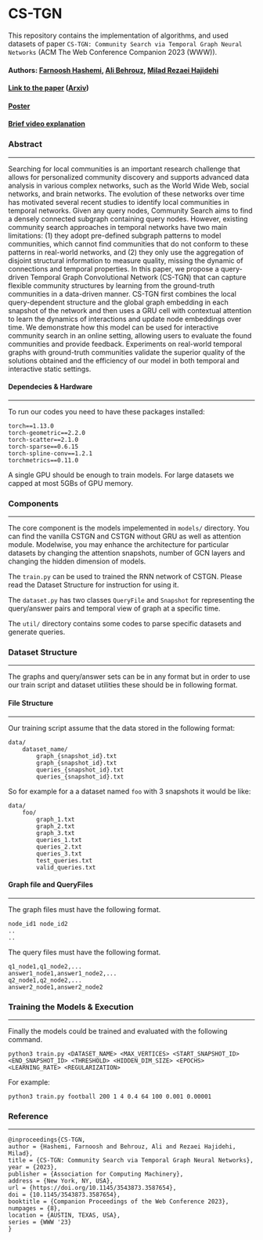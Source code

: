 # CS-TGN
This repository contains the implementation of algorithms, and used datasets of paper ``CS-TGN: Community Search via Temporal Graph Neural Networks`` (ACM The Web Conference Companion 2023  (WWW)). 


#### Authors: [Farnoosh Hashemi](https://farnooshha.github.io//), [Ali Behrouz](https://abehrouz.github.io/), [Milad Rezaei Hajidehi](https://www.linkedin.com/in/milad-rezaei-hajidehi-63013773/)
#### [Link to the paper](https://doi.org/10.1145/3543873.3587654) ([Arxiv](https://arxiv.org/abs/2303.08964))
#### [Poster]()
#### [Brief video explanation]()



### Abstract
----------------  
Searching for local communities is an important research challenge that allows for personalized community discovery and supports advanced data analysis in various complex networks, such as the World Wide Web, social networks, and brain networks. The evolution of these networks over time has motivated several recent studies to identify local communities in temporal networks. Given any query nodes, Community Search aims to find a densely connected subgraph containing query nodes. However, existing community search approaches in temporal networks have two main limitations: (1) they adopt pre-defined subgraph patterns to model communities, which cannot find communities that do not conform to these patterns in real-world networks, and (2) they only use the aggregation of disjoint structural information to measure quality, missing the dynamic of connections and temporal properties. In this paper, we propose a query-driven Temporal Graph Convolutional Network (CS-TGN) that can capture flexible community structures by learning from the ground-truth communities in a data-driven manner. CS-TGN first combines the local query-dependent structure and the global graph embedding in each snapshot of the network and then uses a GRU cell with contextual attention to learn the dynamics of interactions and update node embeddings over time. We demonstrate how this model can be used for interactive community search in an online setting, allowing users to evaluate the found communities and provide feedback. Experiments on real-world temporal graphs with ground-truth communities validate the superior quality of the solutions obtained and the efficiency of our model in both temporal and interactive static settings.


  
    

#### Dependecies & Hardware
----------------
To run our codes you need to have these packages installed:

```
torch==1.13.0
torch-geometric==2.2.0
torch-scatter==2.1.0
torch-sparse==0.6.15
torch-spline-conv==1.2.1
torchmetrics==0.11.0
```

A single GPU should be enough to train models. For large datasets we capped at most 5GBs of GPU memory.  

  
  
### Components
----------------
The core component is the models impelemented in `models/` directory. You can find the vanilla CSTGN and CSTGN without GRU as well as attention module. Modelwise, you may enhance the architecture for particular datasets by changing the attention snapshots, number of GCN layers and changing the hidden dimension of models. 

The `train.py` can be used to trained the RNN network of CSTGN. Please read the Dataset Structure for instruction for using it. 

The `dataset.py` has two classes `QueryFile` and `Snapshot` for representing the query/answer pairs and temporal view of graph at a specific time. 

The `util/` directory contains some codes to parse specific datasets and generate queries. 
  
  
### Dataset Structure
----------------
The graphs and query/answer sets can be in any format but in order to use our train script and dataset utilities these should be in following format. 
  
  
#### File Structure
----------------
Our training script assume that the data stored in the following format:
```
data/
    dataset_name/
        graph_{snapshot_id}.txt
        graph_{snapshot_id}.txt
        queries_{snapshot_id}.txt
        queries_{snapshot_id}.txt
```

So for example for a a dataset named `foo` with 3 snapshots it would be like:

```
data/
    foo/
        graph_1.txt
        graph_2.txt
        graph_3.txt
        queries_1.txt
        queries_2.txt
        queries_3.txt
        test_queries.txt
        valid_queries.txt
```

  
  
#### Graph file and QueryFiles
----------------
The graph files must have the following format. 
```
node_id1 node_id2
..
..
```

The query files must have the following format. 

```
q1_node1,q1_node2,...
answer1_node1,answer1_node2,...
q2_node1,q2_node2,...
answer2_node1,answer2_node2
```
  
    
### Training the Models & Execution
----------------
Finally the models could be trained and evaluated with the following command. 

```
python3 train.py <DATASET_NAME> <MAX_VERTICES> <START_SNAPSHOT_ID> <END_SNAPSHOT_ID> <THRESHOLD> <HIDDEN_DIM_SIZE> <EPOCHS> <LEARNING_RATE> <REGULARIZATION>
```

For example:
```
python3 train.py football 200 1 4 0.4 64 100 0.001 0.00001
```


### Reference
----------------  
```
@inproceedings{CS-TGN,
author = {Hashemi, Farnoosh and Behrouz, Ali and Rezaei Hajidehi, Milad},
title = {CS-TGN: Community Search via Temporal Graph Neural Networks},
year = {2023},
publisher = {Association for Computing Machinery},
address = {New York, NY, USA},
url = {https://doi.org/10.1145/3543873.3587654},
doi = {10.1145/3543873.3587654},
booktitle = {Companion Proceedings of the Web Conference 2023},
numpages = {8},
location = {AUSTIN, TEXAS, USA},
series = {WWW '23}
}
```
